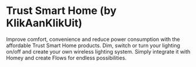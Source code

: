 # Trust Smart Home (by KlikAanKlikUit)

Improve comfort, convenience and reduce power consumption with the affordable Trust Smart Home products. Dim, switch or turn your lighting on/off and create your own wireless lighting system. Simply integrate it with Homey and create Flows for endless possibilities.